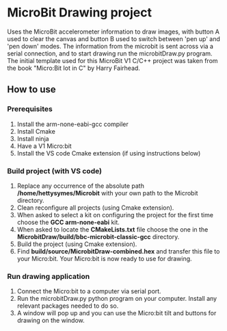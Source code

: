 # MicroBit Drawing project
 Uses the MicroBit accelerometer information to draw images, with button A used to clear the canvas and button B used to switch between 'pen up' and 'pen down' modes. The information from the microbit is sent across via a serial connection, and to start drawing run the microbitDraw.py program. The initial template used for this MicroBit V1 C/C++ project was taken from the book "Micro:Bit Iot in C" by Harry Fairhead.

## How to use
### Prerequisites
1. Install the arm-none-eabi-gcc compiler
2. Install Cmake
3. Install ninja
4. Have a V1 Micro:bit
5. Install the VS code Cmake extension (if using instructions below)

### Build project (with VS code)
1. Replace any occurrence of the absolute path **/home/hettysymes/Microbit** with your own path to the Microbit directory.
2. Clean reconfigure all projects (using Cmake extension).
3. When asked to select a kit on configuring the project for the first time choose the **GCC arm-none-eabi** kit.
4. When asked to locate the **CMakeLists.txt** file choose the one in the **MicrobitDraw/build/bbc-microbit-classic-gcc** directory.
5. Build the project (using Cmake extension).
6. Find **build/source/MicrobitDraw-combined.hex** and transfer this file to your Micro:bit.
Your Micro:bit is now ready to use for drawing.

### Run drawing application
1. Connect the Micro:bit to a computer via serial port.
2. Run the microbitDraw.py python program on your computer. Install any relevant packages needed to do so.
3. A window will pop up and you can use the Micro:bit tilt and buttons for drawing on the window.
